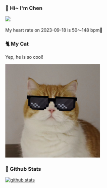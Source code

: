 ### 👋 Hi~ I'm Chen 

![](https://komarev.com/ghpvc/?username=z1cheng&style=flat)

My heart rate on 2023-09-18 is 50～148 bpm💖

### 🐈 My Cat
Yep, he is so cool!

<img src="/images/mycat.jpg" width="300px" />

### 🧐 Github Stats
[![github stats](https://github-readme-stats.vercel.app/api?username=z1cheng&show_icons=true&theme=default)](https://github.com/anuraghazra/github-readme-stats)

